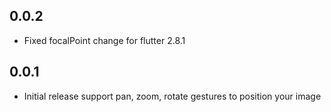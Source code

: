 ## 0.0.2

* Fixed focalPoint change for flutter 2.8.1

## 0.0.1

* Initial release support pan, zoom, rotate gestures to position your image

